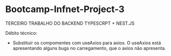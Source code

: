 # Bootcamp-Infnet-Project-3

TERCEIRO TRABALHO DO BACKEND
TYPESCRPT + NEST.JS


Débito técnico: 
- Substituir os compomentes com useAxios para axios. O useAxios está apresentando alguns bugs no carregamento, que o axios não apresenta.